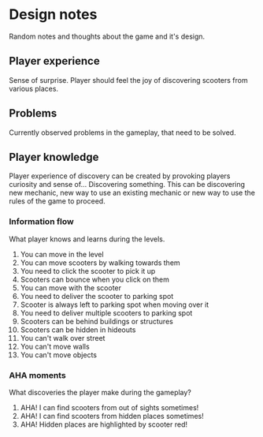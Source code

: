 # Design notes

Random notes and thoughts about the game and it's design.

## Player experience

Sense of surprise. Player should feel the joy of discovering scooters from various places.

## Problems

Currently observed problems in the gameplay, that need to be solved.

## Player knowledge

Player experience of discovery can be created by provoking players curiosity and sense of... Discovering something. This can be discovering new mechanic, new way to use an existing mechanic or new way to use the rules of the game to proceed.

### Information flow

What player knows and learns during the levels.

1. You can move in the level
2. You can move scooters by walking towards them
3. You need to click the scooter to pick it up
4. Scooters can bounce when you click on them
5. You can move with the scooter
6. You need to deliver the scooter to parking spot
7. Scooter is always left to parking spot when moving over it
8. You need to deliver multiple scooters to parking spot
9. Scooters can be behind buildings or structures
10. Scooters can be hidden in hideouts
11. You can't walk over street
12. You can't move walls
13. You can't move objects

### AHA moments

What discoveries the player make during the gameplay?

1. AHA! I can find scooters from out of sights sometimes!
2. AHA! I can find scooters from hidden places sometimes!
3. AHA! Hidden places are highlighted by scooter red!
